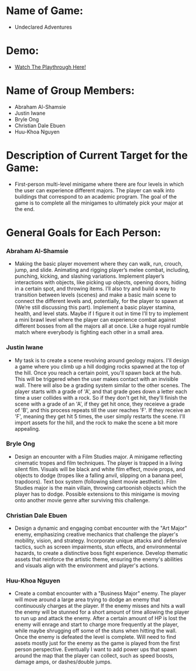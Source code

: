 # Name of Game: 
- Undeclared Adventures

# Demo:
- [Watch The Playthrough Here!](https://www.youtube.com/watch?v=C_26DE-p7jQ)

# Name of Group Members: 
- Abraham Al-Shamsie 
- Justin Iwane
- Bryle Ong 
- Christian Dale Ebuen
- Huu-Khoa Nguyen

# Description of Current Target for the Game:
- First-person multi-level minigame where there are four levels in which the user can experience different majors. The player can walk into buildings that correspond to an academic program. The goal of the game is to complete all the minigames to ultimately pick your major at the end.

# General Goals for Each Person:

### Abraham Al-Shamsie
- Making the basic player movement where they can walk, run, crouch, jump, and slide. Animating and rigging player’s melee combat, including, punching, kicking, and slashing variations. Implement player’s interactions with objects, like picking up objects, opening doors, hiding in a certain spot, and throwing items. I’ll also try and build a way to transition between levels (scenes) and make a basic main scene to connect the different levels and, potentially, for the player to spawn at (We’re still discussing this part). Implement a basic player stamina, health, and level stats. Maybe if I figure it out in time I’ll try to implement a mini brawl level where the player can experience combat against different bosses from all the majors all at once. Like a huge royal rumble match where everybody is fighting each other in a small area.

### Justin Iwane
- My task is to create a scene revolving around geology majors. I'll design a game where you climb up a hill dodging rocks spawned at the top of the hill. Once you reach a certain point, you'll spawn back at the hub. This will be triggered when the user makes contact with an invisible wall. There will also be a grading system similar to the other scenes. The player starts with a grade of 'A', and that grade goes down a letter each time a user collides with a rock. So if they don't get hit, they'll finish the scene with a grade of an 'A', if they get hit once, they receieve a grade of 'B', and this process repeats till the user reaches 'F'. If they receive an 'F', meaning they get hit 5 times, the user simply restarts the scene. I'll import assets for the hill, and the rock to make the scene a bit more appealing. 

### Bryle Ong
- Design an encounter with a Film Studies major. A minigame reflecting cinematic tropes and film techniques. The player is trapped in a living silent film. Visuals will be black and white film effect, movie props, and objects to dodge (tropes like a falling anvil, slipping on a banana peel, trapdoors). Text box system (following silent movie aesthetic). Film Studies major is the main villain, throwing cartoonish objects which the player has to dodge. Possible extensions to this minigame is moving onto another movie genre after surviving this challenge.

### Christian Dale Ebuen
- Design a dynamic and engaging combat encounter with the "Art Major" enemy, emphasizing creative mechanics that challenge the player's mobility, vision, and strategy. Incorporate unique attacks and defensive tactics, such as screen impairments, stun effects, and environmental hazards, to create a distinctive boss fight experience. Develop thematic assets that reinforce the artistic theme, ensuring the enemy's abilities and visuals align with the environment and player's actions. 

### Huu-Khoa Nguyen
- Create a combat encounter with a "Business Major" enemy. The player will move around a large area trying to dodge an enemy that continuously charges at the player. If the enemy misses and hits a wall the enemy will be stunned for a short amount of time allowing the player to run up and attack the enemy. After a certain amount of HP is lost the enemy will enrage and start to charge more frequently at the player, while maybe shrugging off some of the stuns when hitting the wall. Once the enemy is defeated the level is complete. Will need to find assets mostly just for the enemy as the game is played from the first person perspective. Eventually I want to add power ups that spawn around the map that the player can collect, such as speed boosts, damage amps, or dashes/double jumps.
